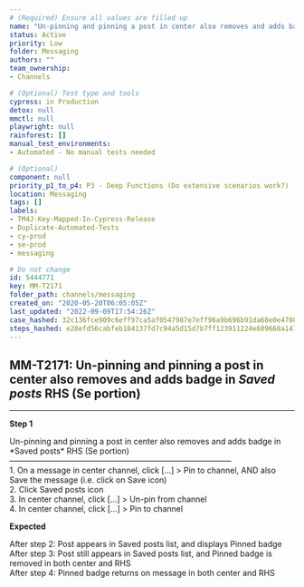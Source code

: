 ```yaml
---
# (Required) Ensure all values are filled up
name: "Un-pinning and pinning a post in center also removes and adds badge in *Saved posts* RHS (Se portion)"
status: Active
priority: Low
folder: Messaging
authors: ""
team_ownership: 
- Channels

# (Optional) Test type and tools
cypress: in Production
detox: null
mmctl: null
playwright: null
rainforest: []
manual_test_environments: 
- Automated - No manual tests needed

# (Optional)
component: null
priority_p1_to_p4: P3 - Deep Functions (Do extensive scenarios work?)
location: Messaging
tags: []
labels: 
- TM4J-Key-Mapped-In-Cypress-Release
- Duplicate-Automated-Tests
- cy-prod
- se-prod
- messaging

# Do not change
id: 5444771
key: MM-T2171
folder_path: channels/messaging
created_on: "2020-05-20T06:05:05Z"
last_updated: "2022-09-09T17:54:26Z"
case_hashed: 32c136fce909c6eff97ca5af0547987e7eff96a9b696b91da68e0e4708c421c7963feb44b114b37f4c7b17fefc00327e
steps_hashed: e28efd56cabfeb184137fd7c94a5d15d7b7ff123911224e609668a147d53b46561a20bfa2bfd41dbd9be072eca2779d5
---
```


## MM-T2171: Un-pinning and pinning a post in center also removes and adds badge in _Saved posts_ RHS (Se portion)

---

**Step 1**

Un-pinning and pinning a post in center also removes and adds badge in \*Saved posts\* RHS (Se portion)\
————————————————————————————\
1\. On a message in center channel, click \[...] > Pin to channel, AND also Save the message (i.e. click on Save icon)\
2\. Click Saved posts icon\
3\. In center channel, click \[...] > Un-pin from channel\
4\. In center channel, click \[...] > Pin to channel

**Expected**

After step 2: Post appears in Saved posts list, and displays Pinned badge\
After step 3: Post still appears in Saved posts list, and Pinned badge is removed in both center and RHS\
After step 4: Pinned badge returns on message in both center and RHS
